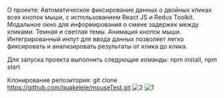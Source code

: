 О проекте:
Автоматическое фиксирование данных о двойных кликах всех кнопок мыши, с использованием React JS и Redux Toolkit. Модальное окно для информирования о смене задержек между кликами. Темная и светлая темы. Анимация кнопок мыши. Интегрированный инпут для ввода данных позволяет легко фиксировать и анализировать результаты от клика до клика.

Для запуска проекта выполнить следующие команды:
npm install, npm start

Клонирование репозитория: git clone https://github.com/quakelele/mouseTest.git
![2](https://github.com/quakelele/mouseTest/assets/154896596/139c591b-4a9d-401f-8800-2efa2d39c0ea)
![1](https://github.com/quakelele/mouseTest/assets/154896596/93feed1c-1a1f-49da-a013-ac85d5c198d5)


